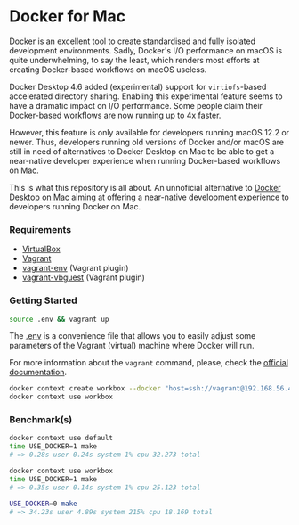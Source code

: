 # Docker for Mac

[Docker](https://www.docker.com/) is an excellent tool to create standardised
and fully isolated development environments. Sadly, Docker's I/O performance
on macOS is quite underwhelming, to say the least, which renders most efforts
at creating Docker-based workflows on macOS useless.

Docker Desktop 4.6 added (experimental) support for `virtiofs`-based accelerated
directory sharing. Enabling this experimental feature seems to have a dramatic
impact on I/O performance. Some people claim their Docker-based workflows are
now running up to 4x faster.

However, this feature is only available for developers running macOS 12.2 or
newer. Thus, developers running old versions of Docker and/or macOS are still
in need of alternatives to Docker Desktop on Mac to be able to get a near-native
developer experience when running Docker-based workflows on Mac.

This is what this repository is all about. An unnoficial alternative to
[Docker Desktop on Mac](https://docs.docker.com/desktop/mac/install/) aiming at
offering a near-native development experience to developers running Docker
on Mac.


### Requirements

- [VirtualBox](https://www.virtualbox.org/)
- [Vagrant](https://www.vagrantup.com/)
- [vagrant-env](https://github.com/gosuri/vagrant-env) (Vagrant plugin)
- [vagrant-vbguest](https://github.com/dotless-de/vagrant-vbguest) (Vagrant plugin)


### Getting Started

```sh
source .env && vagrant up
```

The [.env](https://github.com/efcasado/docker-for-mac/blob/main/.env) is a
convenience file that allows you to easily adjust some parameters of the
Vagrant (virtual) machine where Docker will run.


For more information about the `vagrant` command, please, check the [official
documentation](https://www.vagrantup.com/docs/cli).

```sh
docker context create workbox --docker "host=ssh://vagrant@192.168.56.4"
docker context use workbox
```

### Benchmark(s)

```sh
docker context use default
time USE_DOCKER=1 make
# => 0.28s user 0.24s system 1% cpu 32.273 total

docker context use workbox
time USE_DOCKER=1 make
# => 0.35s user 0.14s system 1% cpu 25.123 total

USE_DOCKER=0 make
# => 34.23s user 4.89s system 215% cpu 18.169 total
```
